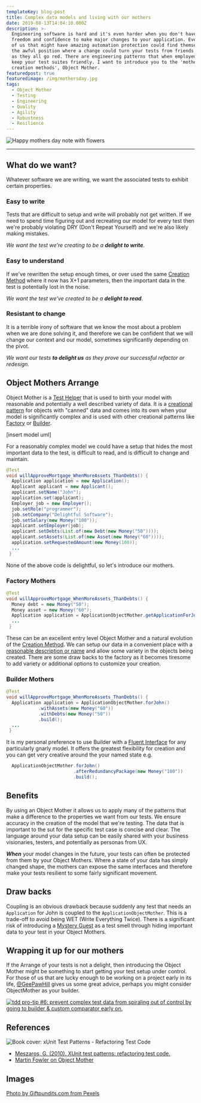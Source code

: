 ```yaml
---
templateKey: blog-post
title: Complex data models and living with our mothers
date: 2019-08-13T14:04:10.000Z
description: >-
  Engineering software is hard and it's even harder when you don't have the
  freedom and confidence to make major changes to your application. Even those
  of us that might have amazing automation protection could find themselves in
  the awful position where a change could turn your tests from friends to foes
  as they all go red. There are engineering patterns that when employed can help
  keep your test suites friendly. I want to introduce you to the 'mother of all
  creation methods', Object Mother. 
featuredpost: true
featuredimage: /img/mothersday.jpg
tags:
  - Object Mother
  - Testing
  - Engineering
  - Quality
  - Agility
  - Robustness
  - Resilience
---
```

![Happy mothers day note with flowers](/img/mothersday.jpg)

- - -

## What do we want?

Whatever software we are writing, we want the associated tests to exhibit certain properties.

### Easy to write

Tests that are difficult to setup and write will probably not get written. If we need to spend time figuring out and recreating our model for every test then we're probably violating DRY (Don't Repeat Yourself) and we're also likely making mistakes. 

_We want the test we're creating to be a **delight to write**._

### Easy to understand

If we've rewritten the setup enough times, or over used the same [Creation Method](http://xunitpatterns.com/Creation%20Method.html) where it now has X+1 parameters, then the important data in the test is potentially lost in the noise. 

_We want the test we've created to be a **delight to read**._

### Resistant to change

It is a terrible irony of software that we know the most about a problem when we are done solving it, and therefore we can be confident that we will change our context and our model, sometimes significantly depending on the pivot. 

_We want our tests **to delight us** as they prove our successful refactor or redesign._

## Object Mothers Arrange

Object Mother is a [Test Helper](http://xunitpatterns.com/Test%20Helper.html) that is used to birth your model with reasonable and potentially a well described variety of data. It is a [creational pattern](https://en.wikipedia.org/wiki/Creational_pattern) for objects with "canned" data and comes into its own when your model is significantly complex and is used with other creational patterns like [Factory](https://en.wikipedia.org/wiki/Factory_method_pattern) or [Builder](https://en.wikipedia.org/wiki/Builder_pattern). 

\[insert model uml]

For a reasonably complex model we could have a setup that hides the most important data to the test, is difficult to read, and is difficult to change and maintain. 

```java
@Test
void willApproveMortgage_WhenMoreAssets_ThanDebts() {  
  Application application = new Application();
  Applicant applicant = new Applicant();  
  applicant.setName("John");  
  application.set(applicant);  
  Employer job = new Employer();  
  job.setRole("programmer");  
  job.setCompany("Delightful Software");  
  job.setSalary(new Money("100"));  
  applicant.setEmployer(job);  
  applicant.setDebts(List.of(new Debt(new Money("50")))); 
  applicant.setAssets(List.of(new Asset(new Money("60"))));  
  application.setRequestedAmount(new Money(100));
  ...
 }
```

None of the above code is delightful, so let's introduce our mothers. 

### Factory Mothers

```java
@Test
void willApproveMortgage_WhenMoreAssets_ThanDebts() { 
  Money debt = new Money("50"); 
  Money asset = new Money("60");
  Application application = ApplicationObjectMother.getApplicationForJohn(asset, debt); 
  ...
 }
```

These can be an excellent entry level Object Mother and a natural evolution of the [Creation Method](http://xunitpatterns.com/Creation%20Method.html). We can setup our data in a convenient place with a [reasonable description or name](http://xunitpatterns.com/Creation%20Method.html#Named%20State%20Reaching%20Method) and allow some variety in the objects being created. There are some draw backs to the factory as it becomes tiresome to add variety or additional options to customize your creation.  

### Builder Mothers

```java
@Test
void willApproveMortgage_WhenMoreAssets_ThanDebts() {
  Application application = ApplicationObjectMother.forJohn()
            .withAssets(new Money("60"))
            .withDebts(new Money("50"))
            .build(); 
  ...
 }
```

It is my personal preference to use Builder with a [Fluent Interface](https://en.wikipedia.org/wiki/Fluent_interface) for any particularly gnarly model. It offers the greatest flexibility for creation and you can get very creative around the your named state e.g. 

```java
  ApplicationObjectMother.forJohn()
                         .afterRedundancyPackage(new Money("100"))
                         .build();
```

## Benefits

By using an Object Mother it allows us to apply many of the patterns that make a difference to the properties we want from our tests. We ensure accuracy in the creation of the model that we're testing. The data that is important to the sut for the specific test case is concise and clear. The language around your data setup can be easily shared with your business visionaries, testers, and potentially as personas from UX. 

**_When_** your model changes in the future, your tests can often be protected from them by your Object Mothers. Where a state of your data has simply changed shape, the mothers can expose the same interfaces and therefore make your tests resilient to some fairly significant movement. 

## Draw backs

Coupling is an obvious drawback because suddenly any test that needs an `Application` for John is coupled to the `ApplicationObjectMother`. This is a trade-off to avoid being WET (Write Everything Twice).  There is a significant risk of introducing a [Mystery Guest](http://xunitpatterns.com/Obscure%20Test.html#Mystery%20Guest) as a test smell through hiding important data to your test in your Object Mothers.

## Wrapping it up for our mothers

If the Arrange of your tests is not a delight, then introducing the Object Mother might be something to start getting your test setup under control. For those of us that are lucky enough to be working on a project early in its life, [@GeePawHill](https://twitter.com/GeePawHill) gives us some great advice, perhaps you might consider ObjectMother as your builder.

 [![tdd pro-tip #6: prevent complex test data from spiraling out of control by going to builder & custom comparator early on.](/img/geepawhill-twitter-builder-comparators.png "GeePaw Hill on planning for your system to become more complex early")](https://twitter.com/GeePawHill/status/1043228698512695296)



## References

![Book cover: xUnit Test Patterns - Refactoring Test Code](/img/xunit-test-patterns.gif)

* [Meszaros, G. (2010). XUnit test patterns: refactoring test code.](http://xunitpatterns.com/)
* [Martin Fowler on Object Mother](https://martinfowler.com/bliki/ObjectMother.html)

## Images

[Photo by Giftpundits.com from Pexels](https://www.pexels.com/photo/happy-mothers-day-card-beside-pen-macaroons-flowers-and-box-near-coffee-cup-with-saucer-2072160/?utm_content=attributionCopyText&utm_medium=referral&utm_source=pexels)
